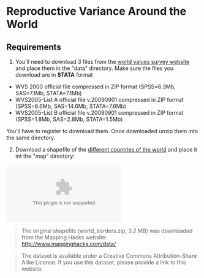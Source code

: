 Reproductive Variance Around the World
=======================================

Requirements
---------------

1. You'll need to download 3 files from the [world values survey website](http://www.wvsevsdb.com/wvs/WVSData.jsp?Idioma=I) and place them in the "data" directory. Make sure the files you download are in __STATA__ format

  * WVS 2000 official file compressed in ZIP format (SPSS=6.3Mb, SAS=7.1Mb, STATA=7.1Mb)
  * WVS2005-List A official file v.20090901 compressed in ZIP format (SPSS=8.6Mb, SAS=14.6Mb, STATA=7.6Mb)
  * WVS2005-List B official file v.20090901 compressed in ZIP format (SPSS=1.8Mb, SAS=2.8Mb, STATA=1.5Mb)

  You'll have to register to download them. Once downloaded unzip them into the same directory.

2. Download a shapefile of the [different countries of the world](http://thematicmapping.org/downloads/world_borders.php) and place it int the "map" directory: 

  ![Shapefile](http://thematicmapping.org/downloads/TM_WORLD_BORDERS_SIMPL-0.3.zip)

  >The original shapefile (world_borders.zip, 3.2 MB) was downloaded from the Mapping Hacks website: http://www.mappinghacks.com/data/

  >The dataset is available under a Creative Commons Attribution-Share Alike License. If you use this dataset, please provide a link to this website.



